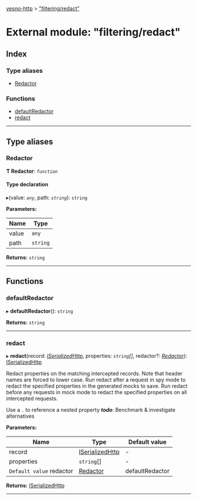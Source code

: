 [yesno-http](../README.md) > ["filtering/redact"](../modules/_filtering_redact_.md)

# External module: "filtering/redact"

## Index

### Type aliases

* [Redactor](_filtering_redact_.md#redactor)

### Functions

* [defaultRedactor](_filtering_redact_.md#defaultredactor)
* [redact](_filtering_redact_.md#redact)

---

## Type aliases

<a id="redactor"></a>

###  Redactor

**Ƭ Redactor**: *`function`*

#### Type declaration
▸(value: *`any`*, path: *`string`*): `string`

**Parameters:**

| Name | Type |
| ------ | ------ |
| value | `any` |
| path | `string` |

**Returns:** `string`

___

## Functions

<a id="defaultredactor"></a>

###  defaultRedactor

▸ **defaultRedactor**(): `string`

**Returns:** `string`

___
<a id="redact"></a>

###  redact

▸ **redact**(record: *[ISerializedHttp](../interfaces/_http_serializer_.iserializedhttp.md)*, properties: *`string`[]*, redactor?: *[Redactor](_filtering_redact_.md#redactor)*): [ISerializedHttp](../interfaces/_http_serializer_.iserializedhttp.md)

Redact properties on the matching intercepted records. Note that header names are forced to lower case. Run redact after a request in spy mode to redact the specified properties in the generated mocks to save. Run redact before any requests in mock mode to redact the specified properties on all intercepted requests.

Use a `.` to reference a nested property
*__todo__*: Benchmark & investigate alternatives

**Parameters:**

| Name | Type | Default value |
| ------ | ------ | ------ |
| record | [ISerializedHttp](../interfaces/_http_serializer_.iserializedhttp.md) | - |
| properties | `string`[] | - |
| `Default value` redactor | [Redactor](_filtering_redact_.md#redactor) |  defaultRedactor |

**Returns:** [ISerializedHttp](../interfaces/_http_serializer_.iserializedhttp.md)

___

